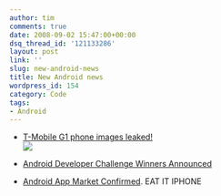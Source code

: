 ```yaml
---
author: tim
comments: true
date: 2008-09-02 15:47:00+00:00
dsq_thread_id: '121133286'
layout: post
link: ''
slug: new-android-news
title: New Android news
wordpress_id: 154
category: Code
tags:
- Android
---
```


  * [T-Mobile G1 phone images leaked!](http://androidcommunity.com/t-mobile-g1-phone-images-leaked-20080830/)  
![](http://androidcommunity.com/blog/wp-content/uploads/2008/08/t-mobile-g1-htc-android-dream_s.jpg)  
  

  * [Android Developer Challenge Winners Announced](http://androidcommunity.com/congrats-to-winners-of-the-android-developer-challenge-i-20080829/)  
  

  * [Android App Market Confirmed](http://androidcommunity.com/android-market-confirmed-no-app-checking-by-google-20080828/). EAT IT IPHONE  
